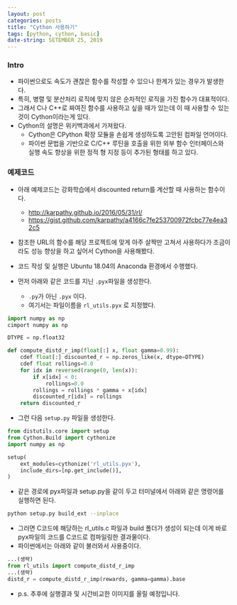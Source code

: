 ```yaml
---
layout: post
categories: posts
title: "Cython 사용하기"
tags: [python, cython, basic]
date-string: SETEMBER 25, 2019
---
```


### Intro

 - 파이썬으로도 속도가 괜찮은 함수를 작성할 수 있으나 한계가 있는 경우가 발생한다.
 - 특히, 병렬 및 분산처리 로직에 맞지 않은 순차적인 로직을 가진 함수가 대표적이다.
 - 그래서 C나 C++로 짜여진 함수를 사용하고 싶을 때가 있는데 이 때 사용할 수 있는 것이 Cython이라는게 있다.
 - Cython의 설명은 위키백과에서 가져왔다.
     + Cython은 CPython 확장 모듈을 손쉽게 생성하도록 고안된 컴파일 언어이다. 
     + 파이썬 문법을 기반으로 C/C++ 루틴을 호출을 위한 외부 함수 인터페이스와 실행 속도 향상을 위한 정적 형 지정 등이 추가된 형태를 하고 있다.
     

### 예제코드

 - 아래 예제코드는 강화학습에서 discounted return를 계산할 때 사용하는 함수이다.
     + http://karpathy.github.io/2016/05/31/rl/ 
     + https://gist.github.com/karpathy/a4166c7fe253700972fcbc77e4ea32c5
 
 - 참조한 URL의 함수를 해당 프로젝트에 맞게 아주 살짝만 고쳐서 사용하다가 조금이라도 성능 향상을 하고 싶어서 Cython을 사용해봤다.
 
 - 코드 작성 및 실행은 Ubuntu 18.04의 Anaconda 환경에서 수행했다.
     
 - 먼저 아래와 같은 코드를 지닌 `.pyx`파일을 생성한다.
     + `.py`가 아닌 `.pyx` 이다.
     + 여기서는 파일이름을 `rl_utils.pyx` 로 지정했다.
     
```python
import numpy as np
cimport numpy as np

DTYPE = np.float32

def compute_distd_r_imp(float[:] x, float gamma=0.99):
    cdef float[:] discounted_r = np.zeros_like(x, dtype=DTYPE)
    cdef float rollings=0.0
    for idx in reversed(range(0, len(x)):
        if x[idx] < 0:
            rollings=0.0
        rollings = rollings * gamma + x[idx]
        discounted_r[idx] = rollings
    return discounted_r
```

 - 그런 다음 `setup.py` 파일을 생성한다.
 
```python
from distutils.core import setup
from Cython.Build import cythonize
import numpy as np

setup(
    ext_modules=cythonize('rl_utils.pyx'),
    include_dirs=[np.get_include()],
)
```

 - 같은 경로에 pyx파일과 setup.py을 같이 두고 터미널에서 아래와 같은 명령어를 실행하면 된다.
     
```bash
python setup.py build_ext --inplace
```

 - 그러면 C코드에 해당하는 rl_utils.c 파일과 build 폴더가 생성이 되는데 이게 바로 pyx파일의 코드를 C코드로 컴파일링한 결과물이다.
 - 파이썬에서는 아래와 같이 불러와서 사용중이다.

```python
...(생략)
from rl_utils import compute_distd_r_imp
...(생략)
distd_r = compute_distd_r_imp(rewards, gamma=gamma).base
```

 - p.s. 추후에 실행결과 및 시간비교한 이미지를 올릴 예정입니다.
